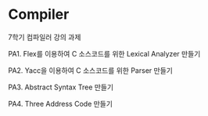 # Compiler

7학기 컴파일러 강의 과제

PA1. Flex를 이용하여 C 소스코드를 위한 Lexical Analyzer 만들기

PA2. Yacc을 이용하여 C 소스코드를 위한 Parser 만들기

PA3. Abstract Syntax Tree 만들기

PA4. Three Address Code 만들기

